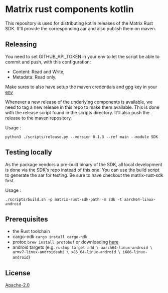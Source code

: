 # Matrix rust components kotlin

This repository is used for distributing kotlin releases of the Matrix Rust SDK. It'll provide the corresponding aar and also publish them on maven.

## Releasing

You need to set GITHUB_API_TOKEN in your env to let the script be able to commit and push, with this configuration:
- Content: Read and Write;
- Metadata: Read only.

Make sures to also have setup the maven credentials and gpg key in your [env](scripts/publish-root.gradle) 

Whenever a new release of the underlying components is available, we need to tag a new release in this repo to make them available. 
This is done with the release script found in the scripts directory. It'll also push the release to the maven repository.

Usage : 

`python3 ./scripts/release.py --version 0.1.3 --ref main --module SDK`


## Testing locally
As the package vendors a pre-built binary of the SDK, all local development is done via the SDK's repo instead of this one.
You can use the build script to generate the aar for testing. Be sure to have checkout the matrix-rust-sdk first.

Usage :

`./scripts/build.sh -p matrix-rust-sdk-path -m sdk -t aarch64-linux-android`

## Prerequisites

* the Rust toolchain
* cargo-ndk `cargo install cargo-ndk`
* protoc `brew install protobuf` or downloading [here](https://github.com/protocolbuffers/protobuf/releases)
* android targets (e.g. `rustup target add \
  aarch64-linux-android \
  armv7-linux-androideabi \
  x86_64-linux-android \
  i686-linux-android`)


## License

[Apache-2.0](https://www.apache.org/licenses/LICENSE-2.0)
